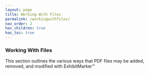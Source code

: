 ```yaml
---
layout: page
title: Working With Files
permalink: /workingwithfiles/
nav_order: 2
has_children: true
has_toc: true
---
```



### Working With Files

This section outlines the various ways that PDF files may be added, removed, and modified with ExhibitMarker&trade;